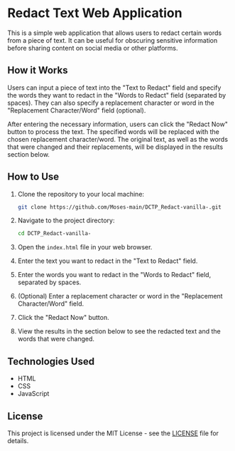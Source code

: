 # Redact Text Web Application

This is a simple web application that allows users to redact certain words from a piece of text. It can be useful for obscuring sensitive information before sharing content on social media or other platforms.

## How it Works

Users can input a piece of text into the "Text to Redact" field and specify the words they want to redact in the "Words to Redact" field (separated by spaces). They can also specify a replacement character or word in the "Replacement Character/Word" field (optional).

After entering the necessary information, users can click the "Redact Now" button to process the text. The specified words will be replaced with the chosen replacement character/word. The original text, as well as the words that were changed and their replacements, will be displayed in the results section below.

## How to Use

1. Clone the repository to your local machine:

   ```bash
   git clone https://github.com/Moses-main/DCTP_Redact-vanilla-.git
   ```

2. Navigate to the project directory:

   ```bash
   cd DCTP_Redact-vanilla-
   ```

3. Open the `index.html` file in your web browser.

4. Enter the text you want to redact in the "Text to Redact" field.

5. Enter the words you want to redact in the "Words to Redact" field, separated by spaces.

6. (Optional) Enter a replacement character or word in the "Replacement Character/Word" field.

7. Click the "Redact Now" button.

8. View the results in the section below to see the redacted text and the words that were changed.

## Technologies Used

- HTML
- CSS
- JavaScript

## License

This project is licensed under the MIT License - see the [LICENSE](LICENSE) file for details.

```

```
